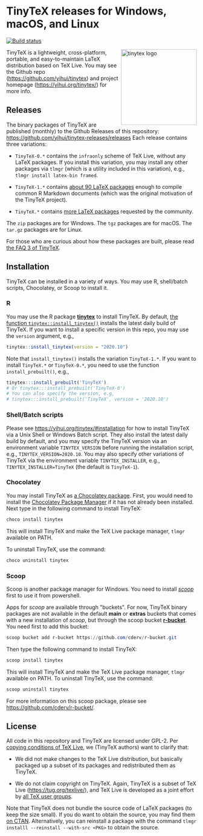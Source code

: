 # TinyTeX releases for Windows, macOS, and Linux

[![Build status](https://ci.appveyor.com/api/projects/status/2ortb2mqkm2fjg4k/branch/master?svg=true)](https://ci.appveyor.com/project/yihui/tinytex-releases/branch/master)

<a href="https://yihui.org/tinytex/"><img src="https://yihui.org/images/logo-tinytex.png" alt="tinytex logo" align="right" width="200px" /></a>

TinyTeX is a lightweight, cross-platform, portable, and easy-to-maintain LaTeX distribution based on TeX Live. You may see the Github repo (https://github.com/yihui/tinytex) and project homepage (https://yihui.org/tinytex/) for more info.

## Releases

The binary packages of TinyTeX are published (monthly) to the Github Releases of this repository: https://github.com/yihui/tinytex-releases/releases Each release contains three variations:

- `TinyTeX-0.*` contains the `infraonly` scheme of TeX Live, without any LaTeX packages. If you install this variation, you may install any other packages via `tlmgr` (which is a utility included in this variation), e.g., `tlmgr install latex-bin framed`.

- `TinyTeX-1.*` contains [about 90 LaTeX packages](https://github.com/yihui/tinytex/blob/master/tools/pkgs-custom.txt) enough to compile common R Markdown documents (which was the original motivation of the TinyTeX project).

- `TinyTeX.*` contains [more LaTeX packages](https://github.com/yihui/tinytex/blob/master/tools/pkgs-yihui.txt) requested by the community.

The `zip` packages are for Windows. The `tgz` packages are for macOS. The `tar.gz` packages are for Linux.

For those who are curious about how these packages are built, please read [the FAQ 3 of TinyTeX](https://yihui.org/tinytex/faq/).

## Installation

TinyTeX can be installed in a variety of ways. You may use R, shell/batch scripts, Chocolatey, or Scoop to install it.

### R

You may use the R package [**tinytex**](https://github.com/yihui/tinytex) to install TinyTeX. By default, [the function `tinytex::install_tinytex()`](https://yihui.org/tinytex/#for-r-users) installs the latest daily build of TinyTeX. If you want to install a specific version in this repo, you may use the `version` argument, e.g.,

```r
tinytex::install_tinytex(version = "2020.10")
```

Note that `install_tinytex()` installs the variation `TinyTeX-1.*`. If you want to install `TinyTeX.*` or `TinyTeX-0.*`, you need to use the function `install_prebuilt()`, e.g.,

```r
tinytex:::install_prebuilt('TinyTeX')
# Or tinytex:::install_prebuilt('TinyTeX-0')
# You can also specify the version, e.g,
# tinytex:::install_prebuilt('TinyTeX', version = '2020.10')
```

### Shell/Batch scripts

Please see https://yihui.org/tinytex/#installation for how to install TinyTeX via a Unix Shell or Windows Batch script. They also install the latest daily build by default, and you may specify the TinyTeX version via an environment variable `TINYTEX_VERSION` before running the installation script, e.g., `TINYTEX_VERSION=2020.10`. You may also specify other variations of TinyTeX via the environment variable `TINYTEX_INSTALLER`, e.g., `TINYTEX_INSTALLER=TinyTeX` (the default is `TinyTeX-1`).

### Chocolatey

You may install TinyTeX as [a Chocolatey package](https://chocolatey.org/packages/tinytex). First, you would need to install the [Chocolatey Package Manager](https://chocolatey.org/install) if it has not already been installed. Next type in the following command to install TinyTeX:

```powershell
choco install tinytex
```

This will install TinyTeX and make the TeX Live package manager, `tlmgr` available on PATH.

To uninstall TinyTeX, use the command:

```powershell
choco uninstall tinytex
```

### Scoop

Scoop is another package manager for Windows. You need to install [_scoop_](https://scoop-docs.now.sh/docs/getting-started/Quick-Start.html) first to use it from powershell.

Apps for _scoop_ are available through "buckets". For now, TinyTeX binary packages are not available in the default **main** or **extras** buckets that comes with a new installation of _scoop_, but through the scoop bucket [**r-bucket**](https://github.com/cderv/r-bucket/). You need first to add this bucket:

```powershell 
scoop bucket add r-bucket https://github.com/cderv/r-bucket.git
```

Then type the following command to install TinyTeX:

```powershell
scoop install tinytex
```

This will install TinyTeX and make the TeX Live package manager, `tlmgr` available on PATH. To uninstall TinyTeX, use the command:

```powershell
scoop uninstall tinytex
```

For more information on this scoop package, please see https://github.com/cderv/r-bucket/.

## License

All code in this repository and TinyTeX are licensed under GPL-2. Per [copying conditions of TeX Live](https://tug.org/texlive/LICENSE.TL), we (TinyTeX authors) want to clarify that:

- We did not make changes to the TeX Live distribution, but basically packaged up a subset of its packages and redistributed them as TinyTeX.

- We do not claim copyright on TinyTeX. Again, TinyTeX is a subset of TeX Live (https://tug.org/texlive/), and TeX Live is developed as a joint effort by [all TeX user groups](https://tug.org/usergroups.html).

Note that TinyTeX does not bundle the source code of LaTeX packages (to keep the size small). If you do want to obtain the source, you may find them [on CTAN](https://ctan.org). Alternatively, you can reinstall a package with the command `tlmgr installl --reinstall --with-src <PKG>` to obtain the source.
